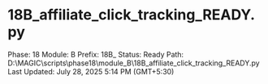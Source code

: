 # 18B_affiliate_click_tracking_READY.py

Phase: 18
Module: B
Prefix: 18B_
Status: Ready
Path: D:\MAGIC\scripts\phase18\module_B\18B_affiliate_click_tracking_READY.py
Last Updated: July 28, 2025 5:14 PM (GMT+5:30)
